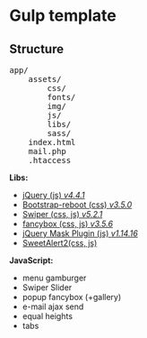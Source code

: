 # Gulp template

## Structure

<pre>
app/
    assets/
        css/
        fonts/
        img/
        js/
        libs/
        sass/
    index.html
    mail.php
    .htaccess
</pre>

<b>Libs:</b>

<ul>
    <li><a href="https://jquery.com/download/" target="_blank">jQuery (js) <i>v4.4.1</i></a></li>
    <li><a href="https://getbootstrap.com/" target="_blank">Bootstrap-reboot (css) <i>v3.5.0</i></a></li>
    <li><a href="https://swiperjs.com/demos/" target="_blank">Swiper (css, js) <i>v5.2.1</i></a></li>
    <li><a href="https://fancyapps.com/fancybox/3/" target="_blank">fancybox (css, js) <i>v3.5.6</i></a></li>
    <li><a href="https://igorescobar.github.io/jQuery-Mask-Plugin/" target="_blank">jQuery Mask Plugin (js) <i>v1.14.16</i></a></li>
    <li><a href="https://sweetalert2.github.io/" target="_blank">SweetAlert2(css, js)</a></li>
 </ul>

<b>JavaScript:</b>

<ul>
    <li>menu gamburger</li>
    <li>Swiper Slider</li>
    <li>popup fancybox (+gallery)</li>
    <li>e-mail ajax send</li>
    <li>equal heights</li>
    <li>tabs</li>
</ul>

